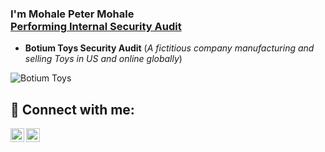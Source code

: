 <h3>I'm Mohale Peter Mohale <br/><a href="https://www.linkedin.com/in/mohalemohale/">Performing Internal Security Audit</a> <a 

<h2></h2>


- <b>Botium Toys Security Audit</b> (*A fictitious company manufacturing and selling Toys in US and online globally*)
 
 ![Botium Toys](https://i.imgur.com/eLDozsm.jpg)
 
 
 
 
 
 
  

<h2> 🤳 Connect with me:</h2>

[<img align="left" alt="JoshMadakor | Twitter" width="22px" src="https://cdn.jsdelivr.net/npm/simple-icons@v3/icons/twitter.svg" />][twitter]
[<img align="left" alt="JoshMadakor | LinkedIn" width="22px" src="https://cdn.jsdelivr.net/npm/simple-icons@v3/icons/linkedin.svg" />][linkedin]


[twitter]: https://twitter.com/Moohale
[linkedin]: https://linkedin.com/in/mohalemohale


